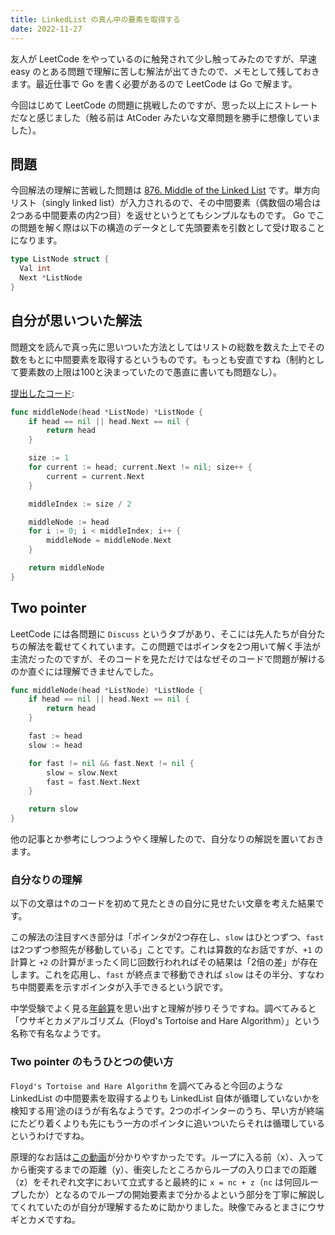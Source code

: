 ```yaml
---
title: LinkedList の真ん中の要素を取得する
date: 2022-11-27
---
```


友人が LeetCode をやっているのに触発されて少し触ってみたのですが、早速 easy のとある問題で理解に苦しむ解法が出てきたので、メモとして残しておきます。最近仕事で Go を書く必要があるので LeetCode は Go で解ます。

今回はじめて LeetCode の問題に挑戦したのですが、思った以上にストレートだなと感じました（触る前は AtCoder みたいな文章問題を勝手に想像していました）。


## 問題

今回解法の理解に苦戦した問題は [876. Middle of the Linked List](https://leetcode.com/problems/middle-of-the-linked-list/) です。単方向リスト（singly linked list）が入力されるので、その中間要素（偶数個の場合は2つある中間要素の内2つ目）を返せというとてもシンプルなものです。
Go でこの問題を解く際は以下の構造のデータとして先頭要素を引数として受け取ることになります。

```go
type ListNode struct {
  Val int
  Next *ListNode
}
```

## 自分が思いついた解法

問題文を読んで真っ先に思いついた方法としてはリストの総数を数えた上でその数をもとに中間要素を取得するというものです。もっとも安直ですね（制約として要素数の上限は100と決まっていたので愚直に書いても問題なし）。

[提出したコード](https://leetcode.com/submissions/detail/850002005/):

```go
func middleNode(head *ListNode) *ListNode {
    if head == nil || head.Next == nil {
        return head
    }

    size := 1
    for current := head; current.Next != nil; size++ {
        current = current.Next
    }

    middleIndex := size / 2

    middleNode := head
    for i := 0; i < middleIndex; i++ {
        middleNode = middleNode.Next
    }

    return middleNode
}
```

## Two pointer

LeetCode には各問題に `Discuss` というタブがあり、そこには先人たちが自分たちの解法を載せてくれています。この問題ではポインタを2つ用いて解く手法が主流だったのですが、そのコードを見ただけではなぜそのコードで問題が解けるのか直ぐには理解できませんでした。

```go
func middleNode(head *ListNode) *ListNode {
    if head == nil || head.Next == nil {
        return head
    }

    fast := head
    slow := head

    for fast != nil && fast.Next != nil {
        slow = slow.Next
        fast = fast.Next.Next
    }

    return slow
}
```

他の記事とか参考にしつつようやく理解したので、自分なりの解説を置いておきます。

### 自分なりの理解

以下の文章は↑のコードを初めて見たときの自分に見せたい文章を考えた結果です。

この解法の注目すべき部分は「ポインタが2つ存在し、`slow` はひとつずつ、`fast` は2つずつ参照先が移動している」ことです。これは算数的なお話ですが、`+1` の計算と `+2` の計算がまったく同じ回数行われればその結果は「2倍の差」が存在します。これを応用し、`fast` が終点まで移動できれば `slow` はその半分、すなわち中間要素を示すポインタが入手できるという訳です。

中学受験でよく見る[年齢算](https://alpha-katekyo.jp/tips/tips061/)を思い出すと理解が捗りそうですね。調べてみると「ウサギとカメアルゴリズム（Floyd's Tortoise and Hare Algorithm）」という名称で有名なようです。

### Two pointer のもうひとつの使い方

`Floyd's Tortoise and Hare Algorithm` を調べてみると今回のような LinkedList の中間要素を取得するよりも LinkedList 自体が循環していないかを検知する用'途のほうが有名なようです。2つのポインターのうち、早い方が終端にたどり着くよりも先にもう一方のポインタに追いついたらそれは循環しているというわけですね。

原理的なお話は[この動画](https://youtu.be/PvrxZaH_eZ4)が分かりやすかったです。ループに入る前（x）、入ってから衝突するまでの距離（y）、衝突したところからループの入り口までの距離（z）をそれぞれ文字において立式すると最終的に `x = nc + z`（`nc` は何回ループしたか）となるのでループの開始要素まで分かるよという部分を丁寧に解説してくれていたのが自分が理解するために助かりました。映像でみるとまさにウサギとカメですね。
